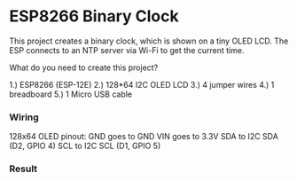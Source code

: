 # ESP8266 Binary Clock

This project creates a binary clock, which is shown on a tiny OLED LCD. The ESP connects to an NTP server via Wi-Fi to get the current time.

What do you need to create this project?

1.) ESP8266 (ESP-12E)
2.) 128*64 I2C OLED LCD
3.) 4 jumper wires
4.) 1 breadboard
5.) 1 Micro USB cable

### Wiring
128x64 OLED pinout:
GND goes to GND
VIN goes to 3.3V
SDA to I2C SDA (D2, GPIO 4)
SCL to I2C SCL (D1, GPIO 5)


### Result
